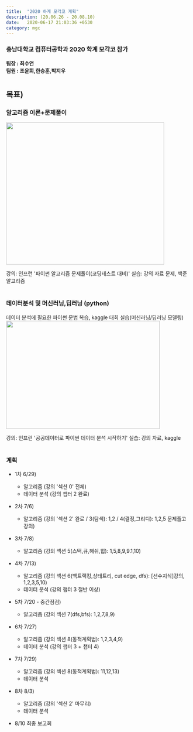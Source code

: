 ```yaml
---
title:  "2020 하계 모각코 계획"
description: (20.06.26 - 20.08.10)
date:   2020-06-17 21:03:36 +0530
category: mgc
---
```

### 충남대학교 컴퓨터공학과 2020 학계 모각코 참가
**팀장 : 최수연**  
**팀원 : 조윤희,한승훈,박지우**  
#

## 목표)
### 알고리즘 이론+문제풀이
<img src="https://user-images.githubusercontent.com/26339800/86516210-a5212100-be59-11ea-8fb3-4e20b0848c8e.JPG"  width="432" height="388">

강의: 인프런 '파이썬 알고리즘 문제풀이(코딩테스트 대비)'
실습: 강의 자료 문제, 백준 알고리즘

#
### 데이터분석 및 머신러닝,딥러닝 (python)
데이터 분석에 필요한 파이썬 문법 복습, kaggle 대회 실습(머신러닝/딥러닝 모델링)  
<img src="https://user-images.githubusercontent.com/26339800/86516231-d7cb1980-be59-11ea-81a1-28355dfa0a7a.JPG"  width="420" height="295">  

강의: 인프런 '공공데이터로 파이썬 데이터 분석 시작하기'
실습: 강의 자료, kaggle

#
### 계획

+ 1차 6/29)
  - 알고리즘 (강의 '섹션 0' 전체)
  - 데이터 분석 (강의 챕터 2 완료)

+ 2차 7/6)
  - 알고리즘 (강의 '섹션 2' 완료 / 3(탐색): 1,2 / 4(결정,그리디): 1,2,5 문제풀고 강의)

+ 3차 7/8)
  - 알고리즘 (강의 섹션 5(스택,큐,해쉬,힙): 1,5,8,9,9.1,10)


+ 4차 7/13)
  - 알고리즘 (강의 섹션 6(백트랙킹,상태트리, cut edge, dfs): [선수지식]강의, 1,2,3,5,10)
  - 데이터 분석  (강의 챕터 3 절반 이상)
  

+ 5차 7/20 - 중간점검)
  - 알고리즘 (강의 섹션 7(dfs,bfs): 1,2,7,8,9)


+ 6차 7/27)
  - 알고리즘 (강의 섹션 8(동적계획법): 1,2,3,4,9)
  - 데이터 분석  (강의 챕터 3 + 챕터 4) 

+ 7차 7/29)
  - 알고리즘 (강의 섹션 8(동적계획법): 11,12,13)
  - 데이터 분석  

+ 8차 8/3)
  - 알고리즘 (강의 '섹션 2' 마무리)
  - 데이터 분석  
  
+ 8/10 최종 보고회
